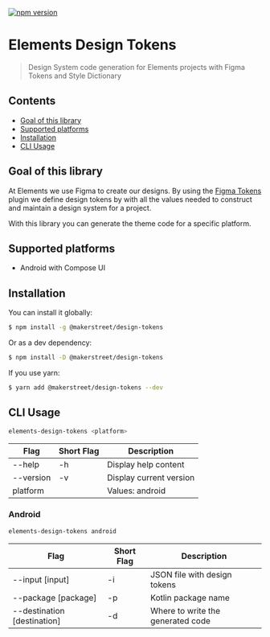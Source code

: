 [![npm version](https://badge.fury.io/js/@makerstreet%2Fdesign-tokens.svg)](https://badge.fury.io/js/@makerstreet%2Fdesign-tokens)

# Elements Design Tokens

> Design System code generation for Elements projects with Figma Tokens and Style Dictionary

## Contents

- [Goal of this library](#goal-of-this-library)
- [Supported platforms](#supported-platforms)
- [Installation](#installation)
- [CLI Usage](#cli-Usage)

## Goal of this library

At Elements we use Figma to create our designs. By using the [Figma Tokens](https://www.figmatokens.com/) plugin we define design tokens by with all the values needed to construct and maintain a design system for a project.

With this library you can generate the theme code for a specific platform.

## Supported platforms

- Android with Compose UI

## Installation

You can install it globally:

```bash
$ npm install -g @makerstreet/design-tokens
```

Or as a dev dependency:

```bash
$ npm install -D @makerstreet/design-tokens
```

If you use yarn:

```bash
$ yarn add @makerstreet/design-tokens --dev
```

## CLI Usage

```bash
elements-design-tokens <platform>
```

| Flag      | Short Flag | Description             |
| --------- | ---------- | ----------------------- |
| --help    | -h         | Display help content    |
| --version | -v         | Display current version |
| platform  |            | Values: android         |

### Android

```bash
elements-design-tokens android
```

| Flag                          | Short Flag | Description                       |
| ----------------------------- | ---------- | --------------------------------- |
| --input \[input\]             | -i         | JSON file with design tokens      |
| --package \[package\]         | -p         | Kotlin package name               |
| --destination \[destination\] | -d         | Where to write the generated code |
